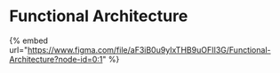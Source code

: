 # Functional Architecture

{% embed url="https://www.figma.com/file/aF3iB0u9yIxTHB9uOFII3G/Functional-Architecture?node-id=0:1" %}






